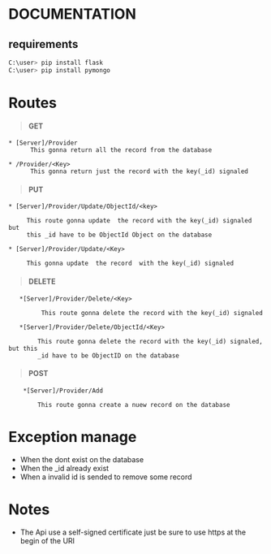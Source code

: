 # DOCUMENTATION #

## requirements ##

	 
```sh
C:\user> pip install flask
C:\user> pip install pymongo
```

# Routes #


 > ####  GET ####
    * [Server]/Provider
          This gonna return all the record from the database

    * /Provider/<Key>
          This gonna return just the record with the key(_id) signaled 

 > ####  PUT ####
    * [Server]/Provider/Update/ObjectId/<key>
    
         This route gonna update  the record with the key(_id) signaled but 
         this _id have to be ObjectId Object on the database

    * [Server]/Provider/Update/<Key>
    
         This gonna update  the record  with the key(_id) signaled
    
> #### DELETE ####
       *[Server]/Provider/Delete/<Key>
        
             This route gonna delete the record with the key(_id) signaled
             
       *[Server]/Provider/Delete/ObjectId/<Key>
        
            This route gonna delete the record with the key(_id) signaled, but this 
            _id have to be ObjectID on the database
            
> #### POST ####
        *[Server]/Provider/Add
        
            This route gonna create a nuew record on the database
            
            
# Exception manage

   + When the dont exist on the database
   + When the _id already exist
   + When a invalid id is sended to remove some record
    
# Notes #

+ The Api use a self-signed certificate just be sure to use https at the begin of the URI



